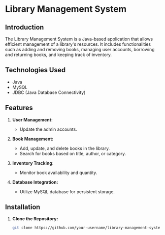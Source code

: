 # Library Management System

## Introduction
The Library Management System is a Java-based application that allows efficient management of a library's resources. It includes functionalities such as adding and removing books, managing user accounts, borrowing and returning books, and keeping track of inventory.

## Technologies Used
- Java
- MySQL
- JDBC (Java Database Connectivity)

## Features
1. **User Management:**
   - Update the admin accounts.

2. **Book Management:**
   - Add, update, and delete books in the library.
   - Search for books based on title, author, or category.

4. **Inventory Tracking:**
   - Monitor book availability and quantity.

5. **Database Integration:**
   - Utilize MySQL database for persistent storage.

## Installation
1. **Clone the Repository:**
   ```bash
   git clone https://github.com/your-username/library-management-system.git

